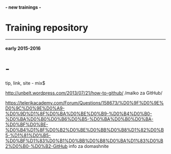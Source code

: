 #### - new trainings -
# Training repository  
    
    
____
    
    
#### early 2015-2016
# -
tip, link, site - mix$

http://unbelt.wordpress.com/2013/07/21/how-to-github/
  /malko za GitHub/

https://telerikacademy.com/Forum/Questions/158673/%D0%9F%D0%9E%D0%9C%D0%9E%D0%A9-%D0%9D%D1%8F%D0%BA%D0%BE%D0%B9-%D0%B4%D0%B0-%D0%BA%D0%B0%D0%B6%D0%B5-%D0%BA%D0%B0%D0%BA-%D0%BF%D0%BE-%D0%B4%D1%8F%D0%B2%D0%BE%D0%BB%D0%B8%D1%82%D0%B5-%D1%81%D0%B5-%D0%BF%D1%83%D0%B1%D0%BB%D0%B8%D0%BA%D1%83%D0%B2%D0%B0-%D0%B2-GitHub
info za domashnite


